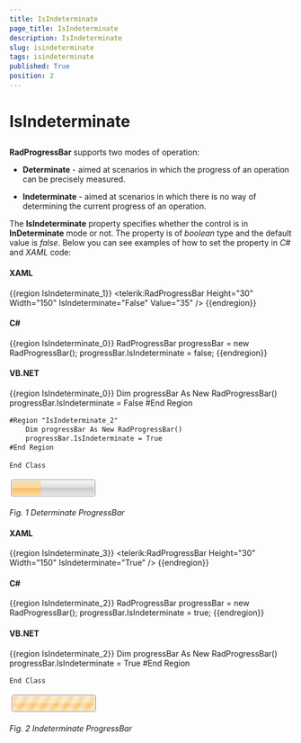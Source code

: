 ```yaml
---
title: IsIndeterminate
page_title: IsIndeterminate
description: IsIndeterminate
slug: isindeterminate
tags: isindeterminate
published: True
position: 2
---
```


# IsIndeterminate



## 

__RadProgressBar__ supports two modes of operation:

* __Determinate__ - aimed at scenarios in which the progress of an operation can be precisely measured.

* __Indeterminate__ - aimed at scenarios in which there is no way of determining the current progress of an operation.

The __IsIndeterminate__ property specifies whether the control is in __InDeterminate__ mode or not. The property is of *boolean* type and the default value is *false*. Below you can see examples of how to set the property in *C#* and *XAML* code:

#### __XAML__

{{region IsIndeterminate_1}}
	<telerik:RadProgressBar Height="30" Width="150" IsIndeterminate="False" Value="35" />
	{{endregion}}



#### __C#__

{{region IsIndeterminate_0}}
	RadProgressBar progressBar = new RadProgressBar();
	progressBar.IsIndeterminate = false;
	{{endregion}}



#### __VB.NET__

{{region IsIndeterminate_0}}
		Dim progressBar As New RadProgressBar()
		progressBar.IsIndeterminate = False
	#End Region
	
	#Region "IsIndeterminate_2"
		Dim progressBar As New RadProgressBar()
		progressBar.IsIndeterminate = True
	#End Region
	
	End Class



![](images/progress_horizontal.jpg)

*Fig. 1 Determinate ProgressBar*

#### __XAML__

{{region IsIndeterminate_3}}
	<telerik:RadProgressBar Height="30" Width="150" IsIndeterminate="True" />
	{{endregion}}



#### __C#__

{{region IsIndeterminate_2}}
	RadProgressBar progressBar = new RadProgressBar();
	progressBar.IsIndeterminate = true;
	{{endregion}}



#### __VB.NET__

{{region IsIndeterminate_2}}
		Dim progressBar As New RadProgressBar()
		progressBar.IsIndeterminate = True
	#End Region
	
	End Class



![](images/progress_indeterminate.jpg)

*Fig. 2 Indeterminate ProgressBar*
